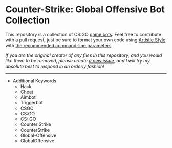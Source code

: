 # Counter-Strike: Global Offensive Bot Collection

This repository is a collection of CS:GO [game bots](http://en.wikipedia.org/wiki/Video_game_bot). Feel free to contribute with a pull request, just be sure to format your own code using [Artistic Style](http://astyle.sourceforge.net/) with [the recommended command-line parameters](Utilities/Format%20All%20Code.bat).

*If you are the original creator of any files in this repository, and you would like them to be removed, please create [a new issue](https://github.com/CoolOppo/Counter-Strike-Hacks/issues/new), and I will try my absolute best to respond in an orderly fashion!*


----------


- Additional Keywords
	- Hack
	- Cheat
	- Aimbot
	- Triggerbot
	- CSGO
	- CS:GO
	- CS: GO
	- Counter Strike
	- CounterStrike
	- Global-Offensive
	- GlobalOffensive

